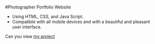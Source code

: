 #Photographer Portfolio Website

- Using HTML, CSS, and Java Script.
- Compatible with all mobile devices and with a beautiful and pleasant user interface.



Can you view [my project](https://panchenkonaz.github.io/responsive__clock/)


 

